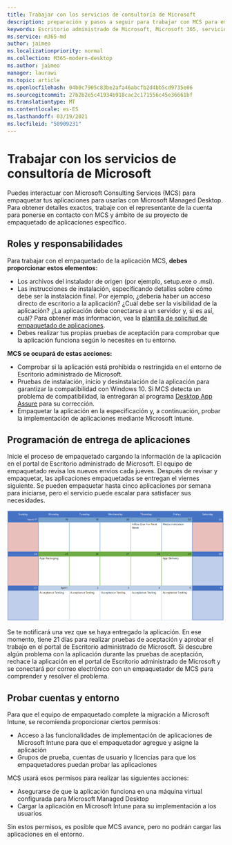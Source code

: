 ```yaml
---
title: Trabajar con los servicios de consultoría de Microsoft
description: preparación y pasos a seguir para trabajar con MCS para empaquetar las aplicaciones
keywords: Escritorio administrado de Microsoft, Microsoft 365, servicio, documentación, aplicaciones, MCS, empaquetado
ms.service: m365-md
author: jaimeo
ms.localizationpriority: normal
ms.collection: M365-modern-desktop
ms.author: jaimeo
manager: laurawi
ms.topic: article
ms.openlocfilehash: 04b0c7905c83be2afa46abcfb2d4bb5cd9735e06
ms.sourcegitcommit: 27b2b2e5c41934b918cac2c171556c45e36661bf
ms.translationtype: MT
ms.contentlocale: es-ES
ms.lasthandoff: 03/19/2021
ms.locfileid: "50909231"
---
```

# <a name="working-with-microsoft-consulting-services"></a>Trabajar con los servicios de consultoría de Microsoft

Puedes interactuar con Microsoft Consulting Services (MCS) para empaquetar tus aplicaciones para usarlas con Microsoft Managed Desktop. Para obtener detalles exactos, trabaje con el representante de la cuenta para ponerse en contacto con MCS y ámbito de su proyecto de empaquetado de aplicaciones específico.

## <a name="roles-and-responsibilities"></a>Roles y responsabilidades

Para trabajar con el empaquetado de la aplicación MCS, **debes proporcionar estos elementos:**

- Los archivos del instalador de origen (por ejemplo, setup.exe o .msi).
- Las instrucciones de instalación, especificando detalles sobre cómo debe ser la instalación final. Por ejemplo, ¿debería haber un acceso directo de escritorio a la aplicación? ¿Cuál debe ser la visibilidad de la aplicación? ¿La aplicación debe conectarse a un servidor y, si es así, cuál? Para obtener más información, vea la [plantilla de solicitud de empaquetado de aplicaciones](https://github.com/MicrosoftDocs/microsoft-365-docs/raw/public/microsoft-365/managed-desktop/get-ready/downloads/app-packaging-template.docx).
- Debes realizar tus propias pruebas de aceptación para comprobar que la aplicación funciona según lo necesites en tu entorno.

**MCS se ocupará de estas acciones:**

- Comprobar si la aplicación está prohibida o restringida en el entorno de Escritorio administrado de Microsoft.
- Pruebas de instalación, inicio y desinstalación de la aplicación para garantizar la compatibilidad con Windows 10. Si MCS detecta un problema de compatibilidad, la entregarán al programa [Desktop App Assure](/fasttrack/win-10-desktop-app-assure) para su corrección.
- Empaquetar la aplicación en la especificación y, a continuación, probar la implementación de aplicaciones mediante Microsoft Intune.

## <a name="app-delivery-schedule"></a>Programación de entrega de aplicaciones

Inicie el proceso de empaquetado cargando la información de la aplicación en el portal de Escritorio administrado de Microsoft. El equipo de empaquetado revisa los nuevos envíos cada jueves. Después de revisar y empaquetar, las aplicaciones empaquetadas se entregan el viernes siguiente. Se pueden empaquetar hasta cinco aplicaciones por semana para iniciarse, pero el servicio puede escalar para satisfacer sus necesidades.

![calendario que muestra la entrada de aplicaciones en un jueves (el día 21 en este ejemplo), validación de medios al día siguiente, empaquetado el lunes siguiente (día 25) y entrega de aplicaciones el viernes siguiente (el día 29)](../../media/MCS-cal.png)

Se te notificará una vez que se haya entregado la aplicación. En ese momento, tiene 21 días para realizar pruebas de aceptación y aprobar el trabajo en el portal de Escritorio administrado de Microsoft. Si descubre algún problema con la aplicación durante las pruebas de aceptación, rechace la aplicación en el portal de Escritorio administrado de Microsoft y se conectará por correo electrónico con un empaquetador de MCS para comprender y resolver el problema.

## <a name="testing-accounts-and-environment"></a>Probar cuentas y entorno

Para que el equipo de empaquetado complete la migración a Microsoft Intune, se recomienda proporcionar ciertos permisos:
 
-   Acceso a las funcionalidades de implementación de aplicaciones de Microsoft Intune para que el empaquetador agregue y asigne la aplicación 
-   Grupos de prueba, cuentas de usuario y licencias para que los empaquetadores puedan probar las aplicaciones

MCS usará esos permisos para realizar las siguientes acciones:
 
-   Asegurarse de que la aplicación funciona en una máquina virtual configurada para Microsoft Managed Desktop
-   Cargar la aplicación en Microsoft Intune para su implementación a los usuarios

Sin estos permisos, es posible que MCS avance, pero no podrán cargar las aplicaciones en el entorno.